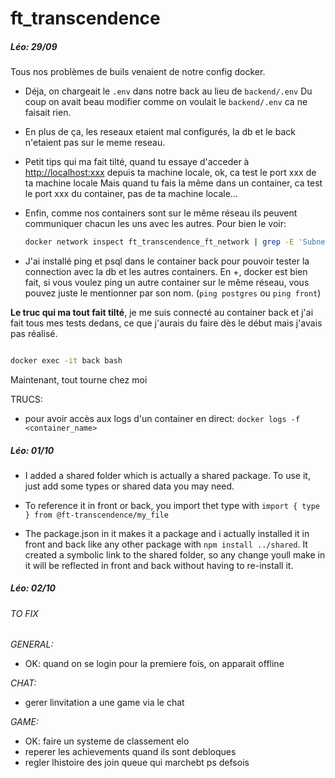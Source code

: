 # ft_transcendence
##### Léo: 29/09
Tous nos problèmes de buils venaient de notre config docker.

* Déja, on chargeait le ```.env``` dans notre back au lieu de ```backend/.env```
Du coup on avait beau modifier comme on voulait le ```backend/.env``` ca ne faisait rien.

* En plus de ça, les reseaux etaient mal configurés, la db et le back n'etaient pas sur le meme reseau.

* Petit tips qui ma fait tilté, quand tu essaye d'acceder à <http://localhost:xxx> depuis ta machine locale, ok, ca test le port xxx de ta machine locale
Mais quand tu fais la même dans un container, ca test le port xxx du container, pas de ta machine locale...

* Enfin, comme nos containers sont sur le même réseau ils peuvent communiquer chacun les uns avec les autres. Pour bien le voir:

  ```bash
  docker network inspect ft_transcendence_ft_network | grep -E 'Subnet|Name|IPv4Address'```
* J'ai installé ping et psql dans le container back pour pouvoir tester la connection avec la db et les autres containers. En +, docker est bien fait, si vous voulez ping un autre container sur le même réseau, vous pouvez juste le mentionner par son nom. (```ping postgres``` ou ```ping front```)

**Le truc qui ma tout fait tilté**, je me suis connecté au container back et j'ai fait tous mes tests dedans, ce que j'aurais du faire dès le début mais j'avais pas réalisé. 

``` bash

docker exec -it back bash
```

Maintenant, tout tourne chez moi

TRUCS:

* pour avoir accès aux logs d'un container en direct:
  ```docker logs -f <container_name>```

##### Léo: 01/10

* I added a shared folder which is actually a shared package.
To use it, just add some types or shared data you may need.

* To reference it in front or back, you import thet type with  ```import { type } from @ft-transcendence/my_file```

* The package.json in it makes it a package and i actually installed it in front and back like any other package with ```npm install ../shared```. It created a symbolic link to the shared folder, so any change youll make in it will be reflected in front and back without having to re-install it.

##### Léo: 02/10

###### TO FIX

*GENERAL:*

* OK: quand on se login pour la premiere fois, on apparait offline

*CHAT:*

* gerer linvitation a une game via le chat

*GAME:*

* OK: faire un systeme de classement elo
* reperer les achievements quand ils sont debloques
* regler lhistoire des join queue qui marchebt ps defsois
